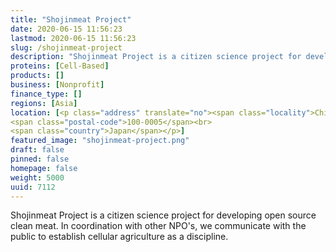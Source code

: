 ```yaml
---
title: "Shojinmeat Project"
date: 2020-06-15 11:56:23
lastmod: 2020-06-15 11:56:23
slug: /shojinmeat-project
description: "Shojinmeat Project is a citizen science project for developing open source clean meat. ​In coordination with other NPO's, we communicate with the public to establish cellular agriculture as a discipline."
proteins: [Cell-Based]
products: []
business: [Nonprofit]
finance_type: []
regions: [Asia]
location: [<p class="address" translate="no"><span class="locality">Chiyoda City</span>,<br>
<span class="postal-code">100-0005</span><br>
<span class="country">Japan</span></p>]
featured_image: "shojinmeat-project.png"
draft: false
pinned: false
homepage: false
weight: 5000
uuid: 7112
---
```

<p>Shojinmeat Project is a citizen science project for developing open source clean meat. ​In coordination with other NPO's, we communicate with the public to establish cellular agriculture as a discipline.</p>
